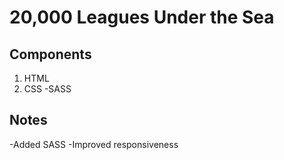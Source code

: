 # 20,000 Leagues Under the Sea

## Components

1. HTML
2. CSS
   -SASS

## Notes

-Added SASS
-Improved responsiveness
